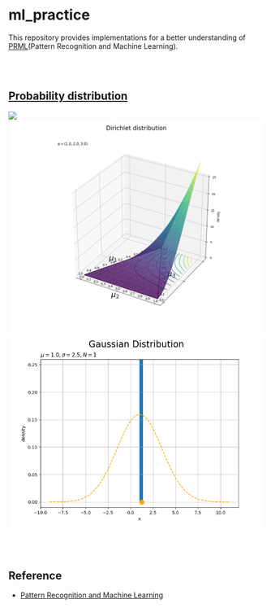 # ml_practice
This repository provides implementations for a better understanding of [PRML](https://www.microsoft.com/en-us/research/uploads/prod/2006/01/Bishop-Pattern-Recognition-and-Machine-Learning-2006.pdf)(Pattern Recognition and Machine Learning).

<br></br>

## [Probability distribution](https://github.com/Hiroaki-K4/ml_practice/tree/main/probability_distribution)

<img src='probability_distribution/images/beta_dist.gif' width='600'>

<img src='probability_distribution/images/dirichlet_dist.gif' width='600'>

<img src='probability_distribution/images/gaussian_dist.gif' width='600'>

<br></br>

## Reference
- [Pattern Recognition and Machine Learning](https://www.microsoft.com/en-us/research/uploads/prod/2006/01/Bishop-Pattern-Recognition-and-Machine-Learning-2006.pdf)